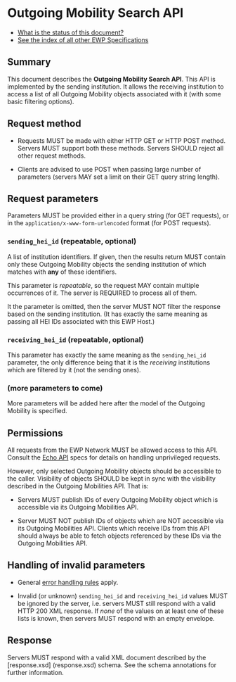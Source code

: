 Outgoing Mobility Search API
============================

* [What is the status of this document?][statuses]
* [See the index of all other EWP Specifications][develhub]


Summary
-------

This document describes the **Outgoing Mobility Search API**. This API is
implemented by the sending institution. It allows the receiving institution to
access a list of all Outgoing Mobility objects associated with it (with some
basic filtering options).


Request method
--------------

 * Requests MUST be made with either HTTP GET or HTTP POST method. Servers MUST
   support both these methods. Servers SHOULD reject all other request methods.

 * Clients are advised to use POST when passing large number of parameters
   (servers MAY set a limit on their GET query string length).


Request parameters
------------------

Parameters MUST be provided either in a query string (for GET requests), or in
the `application/x-www-form-urlencoded` format (for POST requests).


### `sending_hei_id` (repeatable, optional)

A list of institution identifiers. If given, then the results return MUST
contain only these Outgoing Mobility objects the sending institution of which
matches with **any** of these identifiers.

This parameter is *repeatable*, so the request MAY contain multiple occurrences
of it. The server is REQUIRED to process all of them.

It the parameter is omitted, then the server MUST NOT filter the response based
on the sending institution. (It has exactly the same meaning as passing all HEI
IDs associated with this EWP Host.)


### `receiving_hei_id` (repeatable, optional)

This parameter has exactly the same meaning as the `sending_hei_id` parameter,
the only difference being that it is the *receiving* institutions which are
filtered by it (not the sending ones).


### (more parameters to come)

More parameters will be added here after the model of the Outgoing Mobility
is specified.


Permissions
-----------

All requests from the EWP Network MUST be allowed access to this API. Consult
the [Echo API][echo] specs for details on handling unprivileged requests.

However, only selected Outgoing Mobility objects should be accessible to the
caller. Visibility of objects SHOULD be kept in sync with the visibility
described in the Outgoing Mobilities API. That is:

 * Servers MUST publish IDs of every Outgoing Mobility object which is
   accessible via its Outgoing Mobilities API.

 * Server MUST NOT publish IDs of objects which are NOT accessible via its
   Outgoing Mobilities API. Clients which receive IDs from this API should
   always be able to fetch objects referenced by these IDs via the Outgoing
   Mobilities API.


Handling of invalid parameters
------------------------------

 * General [error handling rules][error-handling] apply.

 * Invalid (or unknown) `sending_hei_id` and `receiving_hei_id` values MUST be
   ignored by the server, i.e. servers MUST still respond with a valid HTTP
   200 XML response. If *none* of the values on at least one of these lists is
   known, then servers MUST respond with an empty envelope.


Response
--------

Servers MUST respond with a valid XML document described by the [response.xsd]
(response.xsd) schema. See the schema annotations for further information.


[develhub]: http://developers.erasmuswithoutpaper.eu/
[statuses]: https://github.com/erasmus-without-paper/ewp-specs-management#statuses
[registry-spec]: https://github.com/erasmus-without-paper/ewp-specs-api-registry
[discovery-api]: https://github.com/erasmus-without-paper/ewp-specs-api-discovery
[echo]: https://github.com/erasmus-without-paper/ewp-specs-api-echo
[error-handling]: https://github.com/erasmus-without-paper/ewp-specs-architecture#error-handling
[institutions-api]: https://github.com/erasmus-without-paper/ewp-specs-api-institutions
